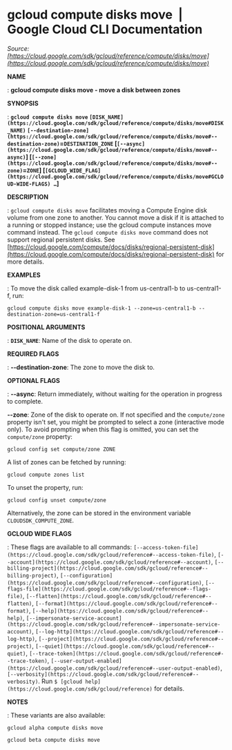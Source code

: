# gcloud compute disks move  |  Google Cloud CLI Documentation

*Source: [https://cloud.google.com/sdk/gcloud/reference/compute/disks/move](https://cloud.google.com/sdk/gcloud/reference/compute/disks/move)*

**NAME**

: **gcloud compute disks move - move a disk between zones**

**SYNOPSIS**

: **`gcloud compute disks move` `[DISK_NAME](https://cloud.google.com/sdk/gcloud/reference/compute/disks/move#DISK_NAME)` `[--destination-zone](https://cloud.google.com/sdk/gcloud/reference/compute/disks/move#--destination-zone)`=`DESTINATION_ZONE` [`[--async](https://cloud.google.com/sdk/gcloud/reference/compute/disks/move#--async)`] [`[--zone](https://cloud.google.com/sdk/gcloud/reference/compute/disks/move#--zone)`=`ZONE`] [`[GCLOUD_WIDE_FLAG](https://cloud.google.com/sdk/gcloud/reference/compute/disks/move#GCLOUD-WIDE-FLAGS) …`]**

**DESCRIPTION**

: `gcloud compute disks move` facilitates moving a Compute Engine disk
volume from one zone to another. You cannot move a disk if it is attached to a
running or stopped instance; use the gcloud compute instances move command
instead.
The `gcloud compute disks move` command does not support regional
persistent disks. See [https://cloud.google.com/compute/docs/disks/regional-persistent-disk](https://cloud.google.com/compute/docs/disks/regional-persistent-disk)
for more details.

**EXAMPLES**

: To move the disk called example-disk-1 from us-central1-b to us-central1-f, run:

```
gcloud compute disks move example-disk-1 --zone=us-central1-b --destination-zone=us-central1-f
```

**POSITIONAL ARGUMENTS**

: **`DISK_NAME`**:
Name of the disk to operate on.

**REQUIRED FLAGS**

: **--destination-zone**:
The zone to move the disk to.

**OPTIONAL FLAGS**

: **--async**:
Return immediately, without waiting for the operation in progress to complete.

**--zone**:
Zone of the disk to operate on. If not specified and the
``compute/zone`` property isn't set, you might
be prompted to select a zone (interactive mode only).
To avoid prompting when this flag is omitted, you can set the
``compute/zone`` property:

```
gcloud config set compute/zone ZONE
```

A list of zones can be fetched by running:

```
gcloud compute zones list
```

To unset the property, run:

```
gcloud config unset compute/zone
```

Alternatively, the zone can be stored in the environment variable
``CLOUDSDK_COMPUTE_ZONE``.

**GCLOUD WIDE FLAGS**

: These flags are available to all commands: `[--access-token-file](https://cloud.google.com/sdk/gcloud/reference#--access-token-file)`,
`[--account](https://cloud.google.com/sdk/gcloud/reference#--account)`, `[--billing-project](https://cloud.google.com/sdk/gcloud/reference#--billing-project)`,
`[--configuration](https://cloud.google.com/sdk/gcloud/reference#--configuration)`,
`[--flags-file](https://cloud.google.com/sdk/gcloud/reference#--flags-file)`,
`[--flatten](https://cloud.google.com/sdk/gcloud/reference#--flatten)`, `[--format](https://cloud.google.com/sdk/gcloud/reference#--format)`, `[--help](https://cloud.google.com/sdk/gcloud/reference#--help)`, `[--impersonate-service-account](https://cloud.google.com/sdk/gcloud/reference#--impersonate-service-account)`,
`[--log-http](https://cloud.google.com/sdk/gcloud/reference#--log-http)`,
`[--project](https://cloud.google.com/sdk/gcloud/reference#--project)`, `[--quiet](https://cloud.google.com/sdk/gcloud/reference#--quiet)`, `[--trace-token](https://cloud.google.com/sdk/gcloud/reference#--trace-token)`, `[--user-output-enabled](https://cloud.google.com/sdk/gcloud/reference#--user-output-enabled)`,
`[--verbosity](https://cloud.google.com/sdk/gcloud/reference#--verbosity)`.
Run `$ [gcloud help](https://cloud.google.com/sdk/gcloud/reference)` for details.

**NOTES**

: These variants are also available:

```
gcloud alpha compute disks move
```

```
gcloud beta compute disks move
```